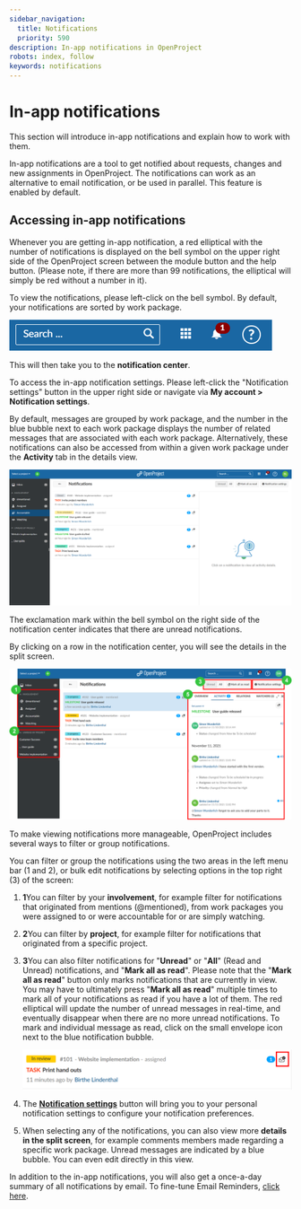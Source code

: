 ```yaml
---
sidebar_navigation:
  title: Notifications
  priority: 590
description: In-app notifications in OpenProject
robots: index, follow
keywords: notifications
---
```

# In-app notifications

This section will introduce in-app notifications and explain how to work with them. 

In-app notifications are a tool to get notified about requests, changes and new assignments in OpenProject. The notifications can work as an alternative to email notification, or be used in parallel. This feature is enabled by default.

## Accessing in-app notifications

Whenever you are getting in-app notification, a red elliptical with the number of notifications is displayed on the bell symbol on the upper right side of the OpenProject screen between the module button and the help button. (Please note, if there are more than 99 notifications, the elliptical will simply be red without a number in it).



To view the notifications, please left-click on the bell symbol. By default, your notifications are sorted by work package. 

![notifications](IaN-1.PNG)

This will then take you to the **notification center**.

To access the in-app notification settings. Please left-click the "Notification settings" button in the upper right side or navigate via **My account > Notification settings**.

By default, messages are grouped by work package, and the number in the blue bubble next to each work package displays the number of related messages that are associated with each work package. Alternatively, these notifications can also be accessed from within a given work package under the **Activity** tab in the details view.

![notification-center](notification-center.PNG)

The exclamation mark within the bell symbol on the right side of the notification center indicates that there are unread notifications.

By clicking on a row in the notification center, you will see the details in the split screen.

![notification-center](notification-center-16366289566021.png)

To make viewing notifications more manageable, OpenProject includes several ways to filter or group notifications.

You can filter or group the notifications using the two areas in the left menu bar (1 and 2), or bulk edit notifications by selecting options in the top right (3) of the screen:

1. **1**You can filter by your **involvement**, for example filter for notifications that originated from mentions (@mentioned), from work packages you were assigned to or were accountable for or are simply watching.

2. **2**You can filter by **project**, for example filter for notifications that originated from a specific project.

3. **3**You can also filter notifications for "**Unread**" or "**All**" (Read and Unread) notifications, and "**Mark all as read**". Please note that the "**Mark all as read**" button only marks notifications that are currently in view. You may have to ultimately press "**Mark all as read**" multiple times to mark all of your notifications as read if you have a lot of them. The red elliptical will update the number of unread messages in real-time, and eventually disappear when there are no more unread notifications.
   To mark and individual message as read, click on the small envelope icon next to the blue notification bubble.

   ![mark-as-read](mark-as-read.png)

4. The [**Notification settings**](notification-settings) button will bring you to your personal notification settings to configure your notification preferences.

5. When selecting any of the notifications, you can also view more **details in the split screen**, for example comments members made regarding a specific work package. Unread messages are indicated by a blue bubble. You can even edit directly in this view.

In addition to the in-app notifications, you will also get a once-a-day summary of all notifications by email. To fine-tune Email Reminders, [click here](../../getting-started/my-account/#email-reminders).
